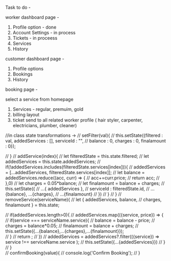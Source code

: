 Task to do -

worker dashboard page -

1) Profile option - done
2) Account Settings - in process
3) Tickets - in proceess
4) Services 
5) History

customer dashboard page -

1) Profile options
2) Bookings
3) History 

booking page -

select a service from homepage

1) Services - regular, premuim, gold
2) billing layout
3) ticket send to all related worker profile ( hair styler, carpenter, electricians, plumber, cleaner) 





//in class state transformations ->
// setFilter(val){
//   this.setState({filtered : val, addedServices : [], serviceId : "",
//  balance : 0, charges : 0, finalamount : 0});

// }
// addService(index){
//   let filteredState = this.state.filtered;
//   let addedServices = this.state.addedServices;
//   if(!addedServices.includes(filteredState.services[index])){
//    addedServices = [...addedServices, filteredState.services[index]];
//    let balance =  addedServices.reduce((acc, curr) => {
//             acc+=curr.price;
//             return acc;
//    },0)
//    let charges = 0.05*balance;
//    let finalamount = balance + charges;
//     this.setState({
//      ...{ addedServices },
//      serviceId : filteredState.id,
//      ...{balance}, ...{charges},
//      ...{finalamount}
//    })
//   }
// }
//  removeService(serviceName){
//      let { addedServices, balance, 
//           charges, finalamount } = this.state;
     
//      if(addedServices.length>0){
//        addedServices.map(({service, price}) => {
//          if(service === serviceName.service){
//            balance = balance - price;
//            charges = balance*0.05;
//            finalamount = balance + charges;
//            this.setState({...{balance},...{charges},...{finalamount}});              
//          }
//          return ;
//        })
//        addedServices = addedServices?.filter(({service}) => service !== serviceName.service );
//        this.setState({...{addedServices}})
//      }
// }    
// confirmBooking(value){
//     console.log('Confirm Booking');
// }

